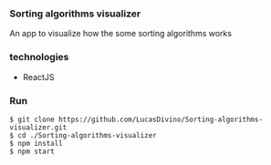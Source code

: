 ### Sorting algorithms visualizer

An app to visualize how the some sorting algorithms works 

### technologies

* ReactJS

### Run 

```
$ git clone https://github.com/LucasDivino/Sorting-algorithms-visualizer.git
$ cd ./Sorting-algorithms-visualizer
$ npm install
$ npm start
```

